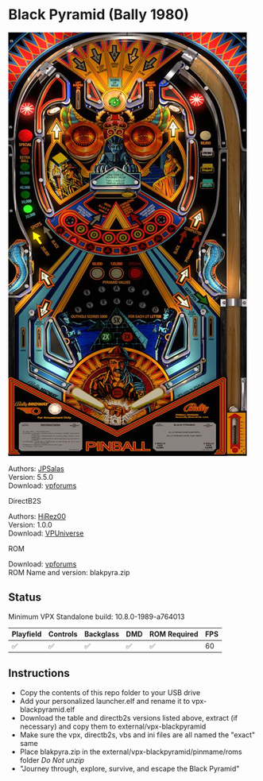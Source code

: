 # Black Pyramid (Bally 1980)

![Table Preview](https://github.com/Bla1ze/vpx-images/blob/main/vpx-blackpyramid.png)

Authors: [JPSalas](https://www.vpforums.org/index.php?showuser=277)  
Version: 5.5.0  
Download: [vpforums](https://www.vpforums.org/index.php?app=downloads&showfile=13126)

DirectB2S

Authors: [HiRez00](https://vpuniverse.com/profile/19941-hirez00/)  
Version: 1.0.0  
Download: [VPUniverse](https://vpuniverse.com/files/file/5887-black-pyramid-bally-1984-authentic-and-fantasy-b2s-backglass/)

ROM

Download: [vpforums](https://www.vpforums.org/index.php?app=downloads&showfile=639)  
ROM Name and version: blakpyra.zip

## Status 

Minimum VPX Standalone build: 10.8.0-1989-a764013

| Playfield | Controls | Backglass | DMD | ROM Required | FPS | 
|-----------|----------|-----------|-----|--------------|-----|
| :white_check_mark: | :white_check_mark: | :white_check_mark: | :white_check_mark: | :white_check_mark: | 60 |

## Instructions

- Copy the contents of this repo folder to your USB drive
- Add your personalized launcher.elf and rename it to vpx-blackpyramid.elf
- Download the table and directb2s versions listed above, extract (if necessary) and copy them to external/vpx-blackpyramid
- Make sure the vpx, directb2s, vbs and ini files are all named the "exact" same
- Place blakpyra.zip in the external/vpx-blackpyramid/pinmame/roms folder *Do Not unzip*
- "Journey through, explore, survive, and escape the Black Pyramid"
